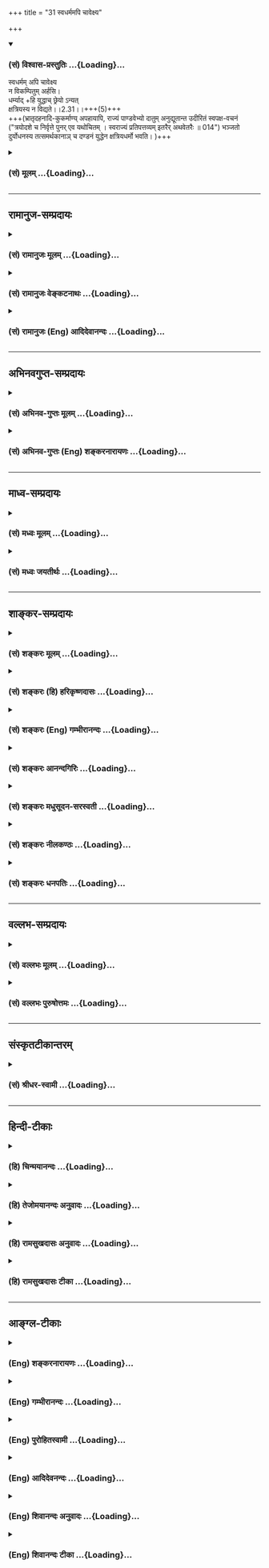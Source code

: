 +++
title = "31 स्वधर्ममपि चावेक्ष्य"

+++
<div class="js_include" newlevelforh1="3" title="(सं) विश्वास-प्रस्तुतिः" unfilled url="/purANam/mahAbhAratam/06-bhIShma-parva/02-bhagavad-gItA-parva/saMskRtam/vishvAsa-prastutiH/02_sAnkhya-yogaH_sarva-/31_svadharmamapi_chA.md">
<details open><summary><h3>(सं) विश्वास-प्रस्तुतिः ...{Loading}...</h3></summary>

स्वधर्मम् अपि चावेक्ष्य  
न विकम्पितुम् अर्हसि।  
धर्म्याद् +हि युद्धाच् छ्रेयो ऽन्यत्  
क्षत्रियस्य न विद्यते।।2.31।।+++(5)+++  
+++(भ्रातृदहनादि-कुकर्माण्य् अपहायापि, राज्यं पाण्डवेभ्यो दातुम् अनुद्यूतान्त उदीरितं स्वपक्ष-वचनं ("त्रयोदशे च निर्वृत्ते पुनर् एव यथोचितम् । स्वराज्यं प्रतिपत्तव्यम् इतरैर् अथवेतरैः ॥	014") भञ्जतो दुर्योधनस्य तत्समर्थकानाञ् च दण्डनं युद्धेन क्षत्रियधर्मो भवति। )+++

</details>
</div>
<div class="js_include collapsed" newlevelforh1="3" title="(सं) मूलम्" unfilled url="/purANam/mahAbhAratam/06-bhIShma-parva/02-bhagavad-gItA-parva/saMskRtam/mUlam/02_sAnkhya-yogaH_sarva-/31_svadharmamapi_chA.md">
<details><summary><h3>(सं) मूलम् ...{Loading}...</h3></summary>

स्वधर्ममपि चावेक्ष्य न विकम्पितुमर्हसि।  
धर्म्याद्धि युद्धाच्छ्रेयोऽन्यत्क्षत्रियस्य न विद्यते।।2.31।।
</details>
</div>


_________________
## रामानुज-सम्प्रदायः
<div class="js_include collapsed" newlevelforh1="3" title="(सं) रामानुजः मूलम्" unfilled url="/purANam/mahAbhAratam/06-bhIShma-parva/02-bhagavad-gItA-parva/saMskRtam/rAmAnujaH/mUlam/02_sAnkhya-yogaH_sarva-/31_svadharmamapi_chA.md">
<details><summary><h3>(सं) रामानुजः मूलम् ...{Loading}...</h3></summary>

।।2.31।। अपि च इदं प्रारब्धं युद्धं प्राणिमारणम् अपि अग्नीषोमीयादिवत्
**स्वधर्मम् अवेक्ष्य न विकम्पितुम् अर्हसि धर्म्यात्** न्यायतः प्रवृत्तात् **युद्धाद् अन्यत् न हि क्षत्रियस्य श्रेयो विद्यते।** 

&gt; शौर्यं तेजो धृतिर् दाक्ष्यं  
&gt; युद्धे चाप्य् अपलायनम्।  
&gt; दानम् ईश्वर-भावश्च  
&gt; क्षात्रं कर्म स्वभावजम्।। (गीता 18।43) इति हि वक्ष्यते।  

अग्नीषोमीयादिषु च न हिंसा पशोः निहीनतर-च्छागादि-देह-परित्याग-पूर्वक-कल्याण-देह-स्वर्गादि-प्रापकत्व-श्रुतेः संज्ञपनस्य+++(=मारणस्य)+++। 

&gt; न वा उ वेतन् म्रियसे, न रिष्यसि,  
&gt; देवाँ इद् एषि पथिभिः सुगेभिः।    
&gt; यत्र यान्ति सुकृतो नापि दुष्कृतस्  
&gt; तत्र त्वा देवः सविता दधातु (यजुर्वेद 4।6।9।43) इति हि श्रूयते।  

इह च युद्धे मृतानां कल्याणतर-देहादि-प्राप्तिः उक्ता वासांसि जीर्णानि (गीता 2।22) इत्यादिना। अतः चिकित्सक-कर्म आतुर-स्थ इव अस्य रक्षणम् एव अग्नीषोमीयादिषु संज्ञपनम्+++(=मारणम्)+++।  

</details>
</div>
<div class="js_include collapsed" newlevelforh1="3" title="(सं) रामानुजः वेङ्कटनाथः" unfilled url="/purANam/mahAbhAratam/06-bhIShma-parva/02-bhagavad-gItA-parva/saMskRtam/rAmAnujaH/venkaTanAthaH/02_sAnkhya-yogaH_sarva-/31_svadharmamapi_chA.md">
<details><summary><h3>(सं) रामानुजः वेङ्कटनाथः ...{Loading}...</h3></summary>

  
  
।।2.31।। अथस्वधर्मम् इत्यादिनामरणादतिरिच्यते 2।34 इत्यन्तेन
धर्माधर्मधीरपोद्यते। अपिचेति  
  
समुच्चेतव्यहेत्वन्तरपरप्रकरणभेदद्योतनार्थः। धर्म्याद्धि युद्धात् इति
वाक्यशेषप्रदर्शितंस्वधर्मम् इत्यस्य विशेष्यमाह इदं युद्धमिति। स्वो धर्मः
स्वस्य वा धर्मः स्वधर्मः। विकम्पितुं
इत्येतत्सामर्थ्यसिद्धमुक्तंप्रारब्धमिति। अधर्मधीहेतुं
सामान्यनिषेधमनुवदतिप्राणिमारणमपीति। प्रबलं विशेषशास्त्रं निषेधशास्त्रात्
निषेधस्याप्रसक्तिं वा स्मारयति अग्नीषोमीयादिवदिति।
धर्मयुद्धव्यतिरिक्तस्य कस्यचिदन्यस्य श्रेयसः क्षत्ति्रये
स्वरूपनिषेधभ्रमं व्युदरयन् क्षत्ति्रयस्य प्रशस्यतरं
धर्म्ययुद्धादन्यन्नास्तीत्येतदर्थमन्वयमाह धर्म्यादिति। धर्म्यत्वं
धर्मादनपेतत्वम्। तद्धेतुर्न्यायतः प्रवृत्तत्वम्। तच्च
निरायुधनिवृत्तशरणागतादिषु शस्त्रप्रयोगाद्यभावात्। हिशब्दसूचितं
वक्ष्यमाणमाह शौर्यमिति।  
  
  
ननुअग्नीषोमीयादिवत् इत्येतदेव न सम्प्रतिपन्नं तस्यापि हिंसात्वेन
अधर्मत्वस्यावर्जनीयत्वात् न च निषिद्धत्वमुपाधिःन हिंस्यात् मनुः4।162 इति
सामान्यनिषेधेन तस्य साधनव्यापकत्वात्। नापि विहितेतरत्वमुपाधिः
अविहिताप्रतिषिद्धेष्वपि तस्य विद्यमानत्वेन साध्यव्यभिचारात्। न च
साध्यसमव्याप्तत्वाभिप्रायेण सामान्यनिषेधो
विशेषविधिवाक्यविरोधात्सङ्कुचितविषयः सङ्कोचहेतोर्विरोधस्यैवाभावात्
सामान्यविशेषवाक्ययोः प्रत्यवायक्रतुसाधनत्वपरत्वादेकस्यैव
क्रतुप्रत्यवायसाधनत्वाविरोधात्। न च प्रत्यवायसाधनं न विधीयेत इति वाच्यम्
हरीतकीभक्षणादिष्विव
क्रत्वनुप्रविष्टप्रायश्चित्तार्हहिंसासाध्यदुःखस्याल्पतया
क्रतुसाध्यसुखस्य च भूयस्तया तदुपपत्तेः। उक्तं च साङ्ख्यैः सा (हिंसा) हि
पुरुषस्य दोषमावक्ष्यति क्रतोश्चोपकरिष्यति इत्यादि। आह च पञ्चशिखाचार्यः
स्वल्पःसङ्करःसुपरिहरःसप्रत्यवमर्शः इति।
अतोऽग्नीषोमीयवदित्यसिद्धस्यासिद्धमेव निदर्शनमुक्तमित्यत्राह
अग्नीषोमीयादिषु चेति। अधर्मसाधको हिंसात्वहेतुरसिद्धः। उपाधिश्च न
पक्षव्यापकः पक्षस्याहिंसारूपत्वात् तत एव निषेधाभावाच्चेति भावः।
अहिंसात्वमेवोपपादयति निहीनतरेति। अनर्थप्रापकव्यापारत्वं हिंसालक्षणम्।
अत्र तु तद्विपरीतत्वेन रक्षणत्वमेव युक्तमिति मन्त्रलिङ्गेन ज्ञापयति न वा
इति। एतदिति क्रियाविशेषणम्। सुगेभिः सुगैरित्यर्थः। पिष्टपश्वादिविधिस्तु
कार्तयुगधर्मनिष्ठाधिकारिविशेषनियतःपशुयज्ञैः कथं हिंस्त्रैर्मादृशो
यष्टुमर्हति म.भा.12।175।33 इत्यादिवचनाच्चेति भावः।  
  
  
अस्त्वग्नीषोमीयादौ श्रुतिबलादहिंसात्वम् इह तु कथमित्यत्राह इह चेति।
अयमप्यर्थः श्रुतिस्मृतिसिद्ध इति भावः। ननुअहिंसन् सर्वभूतान्यन्यत्र
तीर्थेभ्यः इत्यादिनाऽग्नीषोमीयादेरन्यस्य हिंसात्वं प्रतीयते
अन्यथाऽन्यत्रेति तद्व्यवच्छेदानुपपत्तेरित्यत्राह अत इति। अयमभिप्रायः न
तावदिह दुःखजननमात्रं हिंसा रक्षणरूपेषु चिकित्सकशल्यप्रयोगादिष्वपि
प्रसङ्गात् नापि प्राणवियोजनमात्रम् अतद्रूपेषु सर्वस्वहरणनरकपीडादिषु
हिंसाशब्दप्रयोगदर्शनात्। न चायमुपचारः नियामकाभावात् विपरिवर्तस्यापि
दुर्वारत्वात्। अतोऽनर्थपर्यवसितस्तादात्विकदुःखजनको व्यापारो हिंसेत्येव
तत्त्वम् इति। ततश्चअन्यत्र तीर्थेभ्यः
इत्येतत्पश्वादेर्भाविपुरुषार्थविशेषानभिज्ञपामरदृष्ट्योक्तम्। तस्मिन्नपि
वाक्ये हिंसात्वं नास्तीत्येव तात्पर्यम्। उक्तं च मनुना तस्माद्यज्ञे
वधोऽवधः 5।39 इति। तत्रापिवधः इति पामरदृष्ट्याऽनुवादः। अवधः इति
तत्त्वकथनम्। यद्यपि क्रत्वनुप्रविष्टानां सोमोच्छिष्टभक्षणप्रभृतीनां
हिंसालक्षणवत्तल्लक्षणान्तरेण व्यवच्छेदः शक्यः तथापि तेषां
प्रत्यवायानाधायकवचनबलादेव तथात्वमङ्गीकुर्मः न पुनः क्रत्वर्थतया
विधानमात्रेण। नन्वेवमुत्सर्गापवादन्यायस्य कीदृशो विषयः तादृश एव यत्र
निरवकाशविशेषवाक्यंविरोधादेव सावकाशसामान्यशब्दसङ्कोच इति
निस्तरङ्गमेतत्।  
  
  
  

</details>
</div>
<div class="js_include collapsed" newlevelforh1="3" title="(सं) रामानुजः (Eng) आदिदेवानन्दः" unfilled url="/purANam/mahAbhAratam/06-bhIShma-parva/02-bhagavad-gItA-parva/saMskRtam/rAmAnujaH/english/AdidevAnandaH/02_sAnkhya-yogaH_sarva-/31_svadharmamapi_chA.md">
<details><summary><h3>(सं) रामानुजः (Eng) आदिदेवानन्दः ...{Loading}...</h3></summary>

2.31 Further, even though there is killing of life in this war which has
begun, it is not fit for you to waver, considering your own duty, as in
the Agnisomiya and other sacrifices involving slaughter. To a Ksatriya,
there is no greater good than a righteous war, begun for a just cause.
It will be declared in the Gita: 'Valour, non-defeat (by the enemies),
fortitude, adroitness and also not fleeing from battle, generosity,
lordliness - these are the duties of the Ksatriya born of his very
nature.' (18.43). In Agnisomiya etc., no injury is caused to the animal
to be immolated; for, according to the Vedic Text, the victim, a
he-goat, after abandoning an inferior body, will attain heaven etc.,
with a beautiful body. The Text pertaining to immolation declares: 'O
animal, by this (immolation) you will never die, you are not destroyed.
You will pass through happy paths to the realm of the gods, where the
virtuous only reach and not the sinful. May the god Savitr give you a
proper place.' (Yaj. 4.6.9.46). Likewise the attainment of more
beautiful bodies by those who die here in this war has been declared in
the Gita, 'As a man casts off worn-out garments and takes others that
are new ৷৷.' (2.22). Hence, just as lancing and such other operations of
a surgeon are for curing a patient, the immolation of the sacrificial
animal in the Agnisomiya etc., is only for its good.

</details>
</div>


_________________
## अभिनवगुप्त-सम्प्रदायः
<div class="js_include collapsed" newlevelforh1="3" title="(सं) अभिनव-गुप्तः मूलम्" unfilled url="/purANam/mahAbhAratam/06-bhIShma-parva/02-bhagavad-gItA-parva/saMskRtam/abhinava-guptaH/mUlam/02_sAnkhya-yogaH_sarva-/31_svadharmamapi_chA.md">
<details><summary><h3>(सं) अभिनव-गुप्तः मूलम् ...{Loading}...</h3></summary>

।।2.32।। स्वधर्ममिति। स्वधर्मस्य च अनपहार्यत्वात् +++(S N अपरिहार्यत्त्वात्)+++
युद्धविषयः कम्पो न युक्तः।  

</details>
</div>
<div class="js_include collapsed" newlevelforh1="3" title="(सं) अभिनव-गुप्तः (Eng) शङ्करनारायणः" unfilled url="/purANam/mahAbhAratam/06-bhIShma-parva/02-bhagavad-gItA-parva/saMskRtam/abhinava-guptaH/english/shankaranArAyaNaH/02_sAnkhya-yogaH_sarva-/31_svadharmamapi_chA.md">
<details><summary><h3>(सं) अभिनव-गुप्तः (Eng) शङ्करनारायणः ...{Loading}...</h3></summary>

2.31 Sva-Dharmam etc. Because one's duty cannot be avoided, wavering
with regard to fighting the war is not proper \[on the part of Arjuna\].

</details>
</div>


_________________
## माध्व-सम्प्रदायः
<div class="js_include collapsed" newlevelforh1="3" title="(सं) मध्वः मूलम्" unfilled url="/purANam/mahAbhAratam/06-bhIShma-parva/02-bhagavad-gItA-parva/saMskRtam/madhvaH/mUlam/02_sAnkhya-yogaH_sarva-/31_svadharmamapi_chA.md">
<details><summary><h3>(सं) मध्वः मूलम् ...{Loading}...</h3></summary>

।।2.31।। Sri Madhvacharya did not comment on this sloka.  
  

</details>
</div>
<div class="js_include collapsed" newlevelforh1="3" title="(सं) मध्वः जयतीर्थः" unfilled url="/purANam/mahAbhAratam/06-bhIShma-parva/02-bhagavad-gItA-parva/saMskRtam/madhvaH/jayatIrthaH/02_sAnkhya-yogaH_sarva-/31_svadharmamapi_chA.md">
<details><summary><h3>(सं) मध्वः जयतीर्थः ...{Loading}...</h3></summary>

।।2.31।। Sri Jayatirtha did not comment on this sloka.  
  

</details>
</div>


_________________
## शाङ्कर-सम्प्रदायः
<div class="js_include collapsed" newlevelforh1="3" title="(सं) शङ्करः मूलम्" unfilled url="/purANam/mahAbhAratam/06-bhIShma-parva/02-bhagavad-gItA-parva/saMskRtam/shankaraH/mUlam/02_sAnkhya-yogaH_sarva-/31_svadharmamapi_chA.md">
<details><summary><h3>(सं) शङ्करः मूलम् ...{Loading}...</h3></summary>

।।2.31।।  
  
स्वधर्ममपि स्वो धर्मः क्षत्रियस्य युद्धं तमपि अवेक्ष्य त्वं न विकम्पितुं
प्रचलितुम् नार्हसि क्षत्रियस्य स्वाभाविकाद्धर्मात्
आत्मस्वाभाव्यादित्यभिप्रायः। तच्च युद्धं पृथिवीजयद्वारेण धर्मार्थं
प्रजारक्षणार्थं चेति धर्मादनपेतं परं धर्म्यम्। तस्मात् धर्म्यात्
युद्धात् श्रेयः अन्यत् क्षत्रियस्य न विद्यते हि यस्मात्।।  
कुतश्च तत् युद्धं कर्तव्यमिति उच्यते  

</details>
</div>
<div class="js_include collapsed" newlevelforh1="3" title="(सं) शङ्करः (हि) हरिकृष्णदासः" unfilled url="/purANam/mahAbhAratam/06-bhIShma-parva/02-bhagavad-gItA-parva/saMskRtam/shankaraH/hindI/harikRShNadAsaH/02_sAnkhya-yogaH_sarva-/31_svadharmamapi_chA.md">
<details><summary><h3>(सं) शङ्करः (हि) हरिकृष्णदासः ...{Loading}...</h3></summary>

।।2.31।। यहाँ यह कहा गया कि परमार्थतत्त्वकी अपेक्षासे शोक या मोह करना
नहीं बन सकता। केवल इतना ही नहीं कि परमार्थतत्त्वकी अपेक्षासे शोक और मोह
नहीं बन सकते किंतु  
  
क्षत्रियके लिये जो युद्धरूप स्वधर्म है उसे देखकर भी तुझे कम्पित होना
उचित नहीं है अभिप्राय यह कि अपने स्वाभाविक धर्मसे विचलित होना ( हटना )
भी तुझे उचित नहीं है।  
क्योंकि वह युद्ध पृथ्वीविजयद्वारा धर्मपालन और प्रजारक्षणके लिये किया
जाता है इसलिये धर्मसे ओतप्रोत परम धर्म्य है अतः उस धर्ममय युद्धके सिवा
दूसरा कुछ क्षत्रियके लिये कल्याणप्रद नहीं है।  

</details>
</div>
<div class="js_include collapsed" newlevelforh1="3" title="(सं) शङ्करः (Eng) गम्भीरानन्दः" unfilled url="/purANam/mahAbhAratam/06-bhIShma-parva/02-bhagavad-gItA-parva/saMskRtam/shankaraH/english/gambhIrAnandaH/02_sAnkhya-yogaH_sarva-/31_svadharmamapi_chA.md">
<details><summary><h3>(सं) शङ्करः (Eng) गम्भीरानन्दः ...{Loading}...</h3></summary>

2.31 Api, even; aveksya, considering; svadharmam, your own duty, the
duty of a Ksatriya, viz battle considering even that ; na arhasi, you
ought not; vikampitum, to waver, to deviate from the natural duty of the
Ksatriya, i.e. from what is natural to yourself. And hi, since that
battle is not devoid of righteousness, (but) is supremely righteous it
being conducive to virtue and meant for protection of subjects through
conest of the earth ; therefore, na vidyate, there is nothing; anyat,
else; sreyah, better; ksatriyasya, for a ksatriya; than that dharmyat,
righteous; yuddhat, battle.

</details>
</div>
<div class="js_include collapsed" newlevelforh1="3" title="(सं) शङ्करः आनन्दगिरिः" unfilled url="/purANam/mahAbhAratam/06-bhIShma-parva/02-bhagavad-gItA-parva/saMskRtam/shankaraH/AnandagiriH/02_sAnkhya-yogaH_sarva-/31_svadharmamapi_chA.md">
<details><summary><h3>(सं) शङ्करः आनन्दगिरिः ...{Loading}...</h3></summary>

।।2.31।। श्लोकान्तरमवतारयन्वृत्तं कीर्तयति **इहेति।** पूर्वश्लोकः
सप्तम्यर्थः यत्पारमार्थिकं तत्त्वं तदपेक्षायामेव केवलं शोकमोहयोरसंभवो न
भवति किंतु स्वधर्ममपि चावेक्ष्येति संबन्धः। स्वकीयं क्षात्रधर्ममनुसंधाय
ततश्चलनं परिहर्तव्यमित्यर्थः। यद्धि क्षत्रियस्य धर्मादनपेतं श्रेयःसाधनं
तदेव मयानुवर्तितव्यमित्याशङ्क्याह **धर्मादिति।** जातिप्रयुक्तं
स्वाभाविकं स्वधर्ममेव विशिनष्टि  **क्षत्रियस्येति।**
पुनर्नकारोपादानमन्वयार्थम्। प्रचलितुमयोग्यत्वे प्रतियोगिनं दर्शयति
**स्वाभाविकादिति।** स्वाभाविकत्वमशास्त्रीयत्वमिति शङ्कां वारयितुं
तात्पर्यमाह **आत्मेति।** आत्मनः स्वस्यार्जुनस्य स्वाभाव्यं
क्षत्रियस्वभावप्रयुक्तं वर्णाश्रमोचितं कर्म तस्मादित्यर्थः। धर्मार्थं
प्रजापरिपालनार्थं च प्रयतमानस्य युद्धादुपरिरंसा श्रद्धातव्येत्याशङ्क्याह
**तच्चेति।** ततोऽपि श्रेयस्करं किंचिदनुष्ठातुं
युद्धादुपरतिरुचितेत्याशङ्क्याह **तस्मादिति।**
तस्माद्युद्धात्प्रचलनमनुचितमिति शेषः।  

</details>
</div>
<div class="js_include collapsed" newlevelforh1="3" title="(सं) शङ्करः मधुसूदन-सरस्वती" unfilled url="/purANam/mahAbhAratam/06-bhIShma-parva/02-bhagavad-gItA-parva/saMskRtam/shankaraH/madhusUdana-sarasvatI/02_sAnkhya-yogaH_sarva-/31_svadharmamapi_chA.md">
<details><summary><h3>(सं) शङ्करः मधुसूदन-सरस्वती ...{Loading}...</h3></summary>

।।2.31।। तदेवं स्थूलसूक्ष्मशरीरद्वयतत्कारणाविद्याख्योपाधित्रयाविवेकेन
मिथ्याभूतस्यापि संसारस्य  
  
सत्यत्वात्मधर्मत्वादिप्रतिभासरूपं सर्वप्राणिसाधारणमर्जुनस्य भ्रमं
निराकर्तुमुपाधित्रयविवेकेनात्मस्वरूपमभिहितवान्। संप्रति युद्धाख्ये
स्वधर्मे हिंसादिबाहुल्येनाधर्मत्वप्रतिभासरूपमर्जुनस्यैव
करुणादिदोषनिबन्धनमसाधारणं भ्रमं निराकर्तुं हिंसादिमत्त्वेऽपि युद्धस्य
स्वधर्मत्वेनाधर्मत्वाभावं बोधयति भगवान् न केवलं परमार्थतत्त्वमेवावेक्ष्य
किंतु स्वधर्ममपि क्षत्रियधर्ममपि  
  
युद्धापराङगमुखत्वरूपमवेक्ष्य शास्त्रतः पर्यालोच्य विकम्पितुं विचलितुं
धर्मादावधर्मत्वभ्रान्त्या निवर्तितुं नार्हसि। तत्रैवं सतियद्यप्येते न
पश्यन्ति इत्यादिनानरके नियतं वासो भवति इत्यन्तेन युद्धस्य पापहेतुत्वं
त्वया यदुक्तंकथं भीष्ममहं संख्ये इत्यादिना गुरुवधब्रह्मवधाद्यकरणं
यदभिसंहितं तत्सर्वं धर्मशास्त्रापर्यालोचनादेवोक्तम्। कस्मात्। हि
यस्मात्  
  
धर्म्यादपराङ्मुखत्वधर्मादनपेताद्युद्धादन्यत्क्षत्रियस्य श्रेयः
श्रेयःसाधनं न विद्यते। युद्धमेव हि पृथिवीजयद्वारेण  
  
प्रजारक्षणब्राह्मणशुश्रूषादिक्षात्रधर्मनिर्वाहकमिति तदेव क्षत्रियस्य
प्रशस्ततरमित्यभिप्रायः। तथाचोक्तं पराशरेण क्षत्रियो हि प्रजा
रक्षञ्शस्त्रपाणिः प्रदण्डवान्। निर्जित्य परसैन्यानि क्षितिं धर्मेण
पालयेत्।। मनुनापि समोत्तमाधमै राजा चाहूतः  
  
पालयन्प्रजाः। न निवर्तेत संग्रामात्क्षात्रं
धर्ममनुस्मरन्।। संग्रामेष्वनिवर्तित्वं प्रजानां चैव पालनम्। शुश्रूषा
ब्राह्मणानां च राज्ञः श्रेयस्करं परम्।। इत्यादिना। राजशब्दश्च
क्षत्रियजातिमात्रवाचीति स्थितमवेष्ट्यधिकरणे। तेन भूमिपालस्यैवायं धर्म
इति न भ्रमितव्यम्। उदाहृतवचनेऽपि क्षत्रियो हीति क्षात्रं धर्ममिति च
स्पष्टं लिङ्गम्। तस्मात्क्षत्रियस्य युद्धं प्रशस्तो धर्म इति साधु
भगवताभिहितम्अपशवोऽन्ये गोअश्वेभ्यः पशवो गोअश्वाः इतिवत्प्रशंसालक्षणया
युद्धादन्यच्छ्रेयःसाधनं न विद्यत इत्युक्तमिति न दोषः। एतेन
युद्धात्प्रशस्ततरं किंचिदनुष्ठातुं ततो निवृत्तिरुचितेति निरस्तम्न च
श्रेयोऽनु पश्यामि हत्वा स्वजनमाहवे  
  
इत्येतदपि।  

</details>
</div>
<div class="js_include collapsed" newlevelforh1="3" title="(सं) शङ्करः नीलकण्ठः" unfilled url="/purANam/mahAbhAratam/06-bhIShma-parva/02-bhagavad-gItA-parva/saMskRtam/shankaraH/nIlakaNThaH/02_sAnkhya-yogaH_sarva-/31_svadharmamapi_chA.md">
<details><summary><h3>(सं) शङ्करः नीलकण्ठः ...{Loading}...</h3></summary>

।।2.31।। अर्जुनस्य अनात्मनि देहे आत्मधीरूपो मोहो निवारितः। इदानीं
स्वधर्मे युद्धे अधर्मधीरूपं मोहं निवारयति **स्वधर्ममपीत्यादिना।**
युद्धं क्षत्रियस्य स्वो धर्मः तमवेक्ष्यापि विकम्पितुं चलितुं नार्हसि। हि
यस्मात् धर्म्यात् धर्मादनपेताद्युद्धादन्यत् क्षत्रियस्य श्रेयः
प्रशस्ततरं नास्ति।  

</details>
</div>
<div class="js_include collapsed" newlevelforh1="3" title="(सं) शङ्करः धनपतिः" unfilled url="/purANam/mahAbhAratam/06-bhIShma-parva/02-bhagavad-gItA-parva/saMskRtam/shankaraH/dhanapatiH/02_sAnkhya-yogaH_sarva-/31_svadharmamapi_chA.md">
<details><summary><h3>(सं) शङ्करः धनपतिः ...{Loading}...</h3></summary>

।।2.31।। इत्थमात्मतत्त्वापेक्षायां शोकमोहौ न संभवत् इत्युक्तम्। न
केवलमात्मतत्त्वापेक्षायामेव किंतु स्वधर्ममपि चावेक्ष्येत्याह
**स्वधर्ममपीति।** यत्तु कैश्चित्सर्वप्राणिसाधारणं भ्रमं
निराकृत्यार्जुनस्यैवासाधारणं भ्रमं निराकरोतीत्युक्तं
तत्पूर्वोक्तयुक्त्या निरसनीयम्। स्वधर्मं क्षत्रियस्य धर्मयुद्धं
धर्मशास्त्रादवेक्ष्य विचार्य शोकमोहाभिभूतः स्वधर्माच्चालितुं नार्हसि।
यस्मात्पृथिवीजयद्वारा युद्धस्य यज्ञादिधर्मार्थत्वेन
ब्राह्मणादिप्रजारक्षणार्थत्वेन च धर्मादनपेताद्युद्धादन्यच्छ्रेयःसाधनं
युद्धसदृशं क्षत्रियस्य न भवतीत्यर्थः। अतो मोक्षरुपश्रेयोर्थिनो ते
युद्धेन स्वधर्मेणं जयं लब्ध्वा
यज्ञाद्यनुष्ठानप्रजापालनादिभ्योऽन्यत्तत्साधनं न भवतीत्याशयः।  

</details>
</div>


_________________
## वल्लभ-सम्प्रदायः
<div class="js_include collapsed" newlevelforh1="3" title="(सं) वल्लभः मूलम्" unfilled url="/purANam/mahAbhAratam/06-bhIShma-parva/02-bhagavad-gItA-parva/saMskRtam/vallabhaH/mUlam/02_sAnkhya-yogaH_sarva-/31_svadharmamapi_chA.md">
<details><summary><h3>(सं) वल्लभः मूलम् ...{Loading}...</h3></summary>

।।2.31।। किञ्च यदुक्तंवेपथुश्च शरीर मे 1।29 इत्यादिधर्मविरुद्धमात्मलक्षमं
तदप्ययुक्तमित्याह स्वधर्ममिति। धर्मनिष्ठस्य नैतदुचितमित्याह
धर्म्यादिति।  

</details>
</div>
<div class="js_include collapsed" newlevelforh1="3" title="(सं) वल्लभः पुरुषोत्तमः" unfilled url="/purANam/mahAbhAratam/06-bhIShma-parva/02-bhagavad-gItA-parva/saMskRtam/vallabhaH/puruShottamaH/02_sAnkhya-yogaH_sarva-/31_svadharmamapi_chA.md">
<details><summary><h3>(सं) वल्लभः पुरुषोत्तमः ...{Loading}...</h3></summary>

  
  
।।2.31।। एवमात्मस्वरूपज्ञानेन शोको न कर्त्तव्य इत्युक्त्वा स्वधर्मादपि मा
शुच इत्याह स्वधर्ममपीति। स्वधर्म क्षात्त्रमवेक्ष्य विकम्पितुं नार्हसि
यतः क्षत्ति्रयाणामयमेवोत्तमो धर्म इत्याह धर्म्यादिति।
धर्म्याद्युद्धादन्यत् क्षत्ति्रयस्य श्रेयो न विद्यते। क्षत्ति्रयाणां
परलोकादिकं त्वनेनैव भवति।  
  
  
  

</details>
</div>


_________________
## संस्कृतटीकान्तरम्
<div class="js_include collapsed" newlevelforh1="3" title="(सं) श्रीधर-स्वामी" unfilled url="/purANam/mahAbhAratam/06-bhIShma-parva/02-bhagavad-gItA-parva/saMskRtam/shrIdhara-svAmI/02_sAnkhya-yogaH_sarva-/31_svadharmamapi_chA.md">
<details><summary><h3>(सं) श्रीधर-स्वामी ...{Loading}...</h3></summary>

।।2.31।। यच्चोक्तमर्जुनेनवेपथुश्च शरीरे मे रोमहर्षश्च जायते इति
तदप्ययुक्तमित्याह **स्वधर्ममिति।** आत्मनो नाशाभावादेवैतेषां हननेऽपि
विकम्पितुं नार्हसि। किंच स्वधर्ममप्यवेक्ष्य विकम्पितुं नार्हसीति
संबन्धः। यच्चोक्तंन च श्रेयोऽनु पश्यामि हत्वा स्वजनमाहवे इत्यादि तत्राह
**धर्म्यादिति।** धर्मादनपेतान्न्याय्याद्युद्धादन्यत्।  

</details>
</div>


_________________
## हिन्दी-टीकाः
<div class="js_include collapsed" newlevelforh1="3" title="(हि) चिन्मयानन्दः" unfilled url="/purANam/mahAbhAratam/06-bhIShma-parva/02-bhagavad-gItA-parva/hindI/chinmayAnandaH/02_sAnkhya-yogaH_sarva-/31_svadharmamapi_chA.md">
<details><summary><h3>(हि) चिन्मयानन्दः ...{Loading}...</h3></summary>

।।2.31।। क्षत्रिय का कार्य समाज का राष्ट्र का नेतृत्व करना है और
क्षत्रिय होने के नाते अर्जुन का कर्तव्य हो जाता है कि समाज पर आये अधर्म
के संकट से उसकी रक्षा करे। उसका कर्तव्य है कि समाज के आह्वान पर युद्ध
भूमि में विचलित न होकर शत्रुओं से युद्ध करके राष्ट्र की संस्कृति का
रक्षण करे।  
क्षत्रियों के लिए इससे बढ़कर कोई और श्रेयष्कर कार्य नहीं हो सकता कि उनको
धर्मयुक्त युद्ध में अपना शौर्य दिखाने का स्वर्ण अवसर मिले। यहाँ
अधर्मियों ने ही पहले आक्रमण किया है। अत अर्जुन का युद्ध से विरत होना
उचित नहीं। महाभारत के उद्योग पर्व में स्पष्ट कहा है निरपराध व्यक्ति की
हत्या का पाप उतना ही बड़ा है जितना कि नाश करने योग्य व्यक्ति का नाश न
करने का है।  
  
युद्ध का औचित्य सिद्ध करते हुए भगवान् अन्य कारण बताते हैं  

</details>
</div>
<div class="js_include collapsed" newlevelforh1="3" title="(हि) तेजोमयानन्दः अनुवादः" unfilled url="/purANam/mahAbhAratam/06-bhIShma-parva/02-bhagavad-gItA-parva/hindI/tejomayAnandaH/anuvAdaH/02_sAnkhya-yogaH_sarva-/31_svadharmamapi_chA.md">
<details><summary><h3>(हि) तेजोमयानन्दः अनुवादः ...{Loading}...</h3></summary>

।।2.31।। और स्वधर्म को भी देखकर तुमको विचलित होना उचित नहीं है, क्योंकि
धर्मयुक्त युद्ध से बढ़कर दूसरा कोई कल्याणकारक कर्त्तव्य क्षत्रिय के लिये
नहीं है।।

</details>
</div>
<div class="js_include collapsed" newlevelforh1="3" title="(हि) रामसुखदासः अनुवादः" unfilled url="/purANam/mahAbhAratam/06-bhIShma-parva/02-bhagavad-gItA-parva/hindI/rAmasukhadAsaH/anuvAdaH/02_sAnkhya-yogaH_sarva-/31_svadharmamapi_chA.md">
<details><summary><h3>(हि) रामसुखदासः अनुवादः ...{Loading}...</h3></summary>

।।2.31।। अपने स्वधर्म (क्षात्रधर्म) को देखकर भी तुम्हें विकम्पित अर्थात्
कर्तव्य-कर्मसे विचलित नहीं होना चाहिये; क्योंकि धर्ममय युद्धसे बढ़कर
क्षत्रियके लिये दूसरा कोई कल्याणकारक कर्म नहीं है।

</details>
</div>
<div class="js_include collapsed" newlevelforh1="3" title="(हि) रामसुखदासः टीका" unfilled url="/purANam/mahAbhAratam/06-bhIShma-parva/02-bhagavad-gItA-parva/hindI/rAmasukhadAsaH/TIkA/02_sAnkhya-yogaH_sarva-/31_svadharmamapi_chA.md">
<details><summary><h3>(हि) रामसुखदासः टीका ...{Loading}...</h3></summary>

।।2.31।।***व्याख्या --***\[पहले दो श्लोकोंमें युद्धसे होनेवाले लाभका

</details>
</div>


_________________
## आङ्ग्ल-टीकाः
<div class="js_include collapsed" newlevelforh1="3" title="(Eng) शङ्करनारायणः" unfilled url="/purANam/mahAbhAratam/06-bhIShma-parva/02-bhagavad-gItA-parva/english/shankaranArAyaNaH/02_sAnkhya-yogaH_sarva-/31_svadharmamapi_chA.md">
<details><summary><h3>(Eng) शङ्करनारायणः ...{Loading}...</h3></summary>

2.31. Further, considering your own duty, you should not waver. Indeed,
for a Ksatriya there exists no duty superior to fighting a righteous
war.

</details>
</div>
<div class="js_include collapsed" newlevelforh1="3" title="(Eng) गम्भीरानन्दः" unfilled url="/purANam/mahAbhAratam/06-bhIShma-parva/02-bhagavad-gItA-parva/english/gambhIrAnandaH/02_sAnkhya-yogaH_sarva-/31_svadharmamapi_chA.md">
<details><summary><h3>(Eng) गम्भीरानन्दः ...{Loading}...</h3></summary>

2.31 Even considering your own duty you should not waver, since there is
nothing else better for a Ksatriya than a righteous battle.

</details>
</div>
<div class="js_include collapsed" newlevelforh1="3" title="(Eng) पुरोहितस्वामी" unfilled url="/purANam/mahAbhAratam/06-bhIShma-parva/02-bhagavad-gItA-parva/english/purohitasvAmI/02_sAnkhya-yogaH_sarva-/31_svadharmamapi_chA.md">
<details><summary><h3>(Eng) पुरोहितस्वामी ...{Loading}...</h3></summary>

2.31 Thou must look at thy duty. Nothing can be more welcome to a
soldier than a righteous war. Therefore to waver in this resolve is
unworthy, O Arjuna!

</details>
</div>
<div class="js_include collapsed" newlevelforh1="3" title="(Eng) आदिदेवनन्दः" unfilled url="/purANam/mahAbhAratam/06-bhIShma-parva/02-bhagavad-gItA-parva/english/AdidevanandaH/02_sAnkhya-yogaH_sarva-/31_svadharmamapi_chA.md">
<details><summary><h3>(Eng) आदिदेवनन्दः ...{Loading}...</h3></summary>

2.31 Further, considering also your own duty, it does not befit you to
waver. For, to a Ksatriya, there is no greater good than a righteous
war.

</details>
</div>
<div class="js_include collapsed" newlevelforh1="3" title="(Eng) शिवानन्दः अनुवादः" unfilled url="/purANam/mahAbhAratam/06-bhIShma-parva/02-bhagavad-gItA-parva/english/shivAnandaH/anuvAdaH/02_sAnkhya-yogaH_sarva-/31_svadharmamapi_chA.md">
<details><summary><h3>(Eng) शिवानन्दः अनुवादः ...{Loading}...</h3></summary>

2.31 Further, having regard to thy duty, shouldst not waver, for there
is nothing higher for a Kshatriya than a righteous war.

</details>
</div>
<div class="js_include collapsed" newlevelforh1="3" title="(Eng) शिवानन्दः टीका" unfilled url="/purANam/mahAbhAratam/06-bhIShma-parva/02-bhagavad-gItA-parva/english/shivAnandaH/TIkA/02_sAnkhya-yogaH_sarva-/31_svadharmamapi_chA.md">
<details><summary><h3>(Eng) शिवानन्दः टीका ...{Loading}...</h3></summary>

2.31 स्वधर्मम् own duty; अपि also; च and; अवेक्ष्य looking at; न not;
विकम्पितुम् to waver; अर्हसि (thou) oughtest; धर्म्यात् than righteous;
हि indeed; युद्धात् than war; श्रेयः higher; अन्यत् other; क्षत्रियस्य
of a Kshatriya; न not; विद्यते is.Commentary Lord Krishna now gives to
Arjuna wordly reasons for fighting. Up to this time; He talked to Arjuna
on the immortality of the Self and gave him philosophical reasons. Now
He says to Arjuna; O Arjuna Fighting is a Kshatriyas own duty. You ought
not to swerve from that duty. To a Kshatriyta (one born in the warrior
or ruling class) nothing is more welcome than a righteous war. A warrior
should fight.

</details>
</div>
